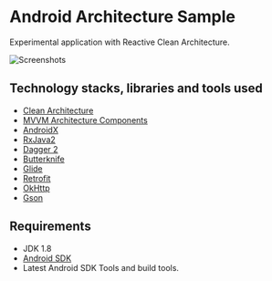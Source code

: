 # Android Architecture Sample
Experimental application with Reactive Clean Architecture.

![Screenshots](https://github.com/imadji123/android-arch-sample/blob/master/images/screenshot_1.jpg)

## Technology stacks, libraries and tools used

* [Clean Architecture](https://blog.cleancoder.com/uncle-bob/2012/08/13/the-clean-architecture.html)
* [MVVM Architecture Components](https://developer.android.com/topic/libraries/architecture)
* [AndroidX](https://developer.android.com/jetpack/androidx)
* [RxJava2](https://github.com/ReactiveX/RxJava/wiki/What's-different-in-2.0)
* [Dagger 2](https://github.com/google/dagger)
* [Butterknife](https://github.com/JakeWharton/butterknife)
* [Glide](https://github.com/bumptech/glide)
* [Retrofit](http://square.github.io/retrofit/)
* [OkHttp](http://square.github.io/okhttp/)
* [Gson](https://github.com/google/gson)

## Requirements

* JDK 1.8
* [Android SDK](https://developer.android.com/studio/index.html)
* Latest Android SDK Tools and build tools.
